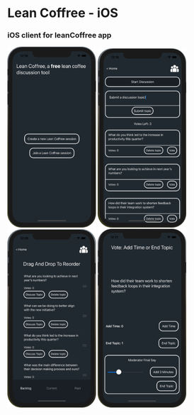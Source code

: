 # Lean Coffree - iOS
### iOS client for leanCoffree app

<img src="screenshots/01.png" width="200"/> <img src="screenshots/02.png" width="200"/> <img src="screenshots/03.png" width="200"/> <img src="screenshots/04.png" width="200"/>
